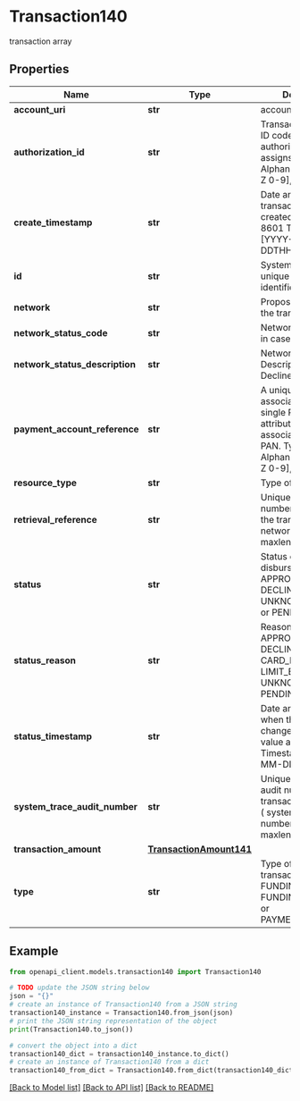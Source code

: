 # Transaction140

transaction array

## Properties

Name | Type | Description | Notes
------------ | ------------- | ------------- | -------------
**account_uri** | **str** | account uri | [optional] 
**authorization_id** | **str** | Transaction response ID code that the authorizing institution assigns.    Type: Alphanumeric [a-zA-Z 0-9], Length: 6. | [optional] 
**create_timestamp** | **str** | Date and time the transaction was created as an ISO 8601 Timestamp. [YYYY-MM-DDTHH:MM:SSZ] | [optional] 
**id** | **str** | System generated unique transfer identifier. | [optional] 
**network** | **str** | Proposed network for the transaction. | [optional] 
**network_status_code** | **str** | Network Status Code in case of Decline | [optional] 
**network_status_description** | **str** | Network Status Description in case of Decline | [optional] 
**payment_account_reference** | **str** | A unique value associated with a single PAN and attributed to all tokens associated with that PAN.    Type: Alphanumeric [a-zA-Z 0-9], Length: 29. | [optional] 
**resource_type** | **str** | Type of resource | [optional] 
**retrieval_reference** | **str** | Unique reference number that identifies the transaction at the network. Details- maxlength 24 | [optional] 
**status** | **str** | Status of the disbursement. One of APPROVED, DECLINED, UNKNOWN, ERROR, or PENDING. | [optional] 
**status_reason** | **str** | Reason for status, APPROVED, DECLINED, FRAUD, CARD_EXPIRED, LIMIT_EXCEEDED, UNKNOWN, ERROR, PENDING | [optional] 
**status_timestamp** | **str** | Date and time of when the status was changed to its current value as an ISO 8601 Timestamp. [YYYY-MM-DDTHH:MM:SSZ | [optional] 
**system_trace_audit_number** | **str** | Unique system trace audit number for the transaction, the STAN ( system trace audit number ). Details- maxlength 6 | [optional] 
**transaction_amount** | [**TransactionAmount141**](TransactionAmount141.md) |  | [optional] 
**type** | **str** | Type of the transaction. One of: FUNDING, PAYMENT, FUNDING_REVERSAL, or PAYMENT_REVERSAL. | [optional] 

## Example

```python
from openapi_client.models.transaction140 import Transaction140

# TODO update the JSON string below
json = "{}"
# create an instance of Transaction140 from a JSON string
transaction140_instance = Transaction140.from_json(json)
# print the JSON string representation of the object
print(Transaction140.to_json())

# convert the object into a dict
transaction140_dict = transaction140_instance.to_dict()
# create an instance of Transaction140 from a dict
transaction140_from_dict = Transaction140.from_dict(transaction140_dict)
```
[[Back to Model list]](../README.md#documentation-for-models) [[Back to API list]](../README.md#documentation-for-api-endpoints) [[Back to README]](../README.md)


